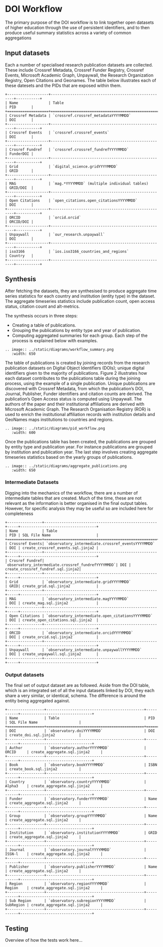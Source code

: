 # DOI Workflow

The primary purpose of the DOI workflow is to link together open datasets of higher education through the use of persistent identifiers, and to then produce useful summary statistics across a variety of common aggregations

## Input datasets

Each a number of specialised research publication datasets are collected. These include Crossref Metadata, Crossref Funder Registry, Crossref Events, Microsoft Academic Graph, Unpaywall, the Research Organization Registry, Open Citations and Geonames. The table below illustrates each of these datesets and the PIDs that are exposed within them.

```eval_rst
+-------------------+-----------------------------------------------------+-----------+
| Name              | Table                                               | PID       |
+===================+=====================================================+===========+
| Crossref Metadata | `crossref.crossref_metadataYYYYMMDD`                | DOI       |
+-------------------+-----------------------------------------------------+-----------+
| Crossref Events   | `crossref.crossref_events`                          | DOI       |
+-------------------+-----------------------------------------------------+-----------+
| Crosref Fundref   | `crossref.crossref_fundrefYYYYMMDD`                 | FunderDOI |
+-------------------+-----------------------------------------------------+-----------+
| Grid              | `digital_science.gridYYYYMMDD`                      | GRID      |
+-------------------+-----------------------------------------------------+-----------+
| MAG               | `mag.*YYYYMMDD` (multiple individual tables)        | GRID/DOI  |
+-------------------+-----------------------------------------------------+-----------+
| Open Citations    | `open_citations.open_citationsYYYYMMDD`             | DOI       |
+-------------------+-----------------------------------------------------+-----------+
| ORCID             | `orcid.orcid`                                       | ORCID/DOI |
+-------------------+-----------------------------------------------------+-----------+
| Unpaywall         | `our_research.unpaywall`                            | DOI       |
+-------------------+-----------------------------------------------------+-----------+
| iso3166           | `ios.iso3166_countries_and_regions`                 | Country   |
+-------------------+-----------------------------------------------------+-----------+
```

## Synthesis

After fetching the datasets, they are synthesised to produce aggregate time series statistics for each country and institution (entity type) in the dataset. The aggregate timeseries statistics include publication count, open access status, citation count and alt-metrics. 

The synthesis occurs in three steps: 
- Creating a table of publications.
- Grouping the publications by entity type and year of publication.
- Computing aggregated summaries for each group. Each step of the process is explained below with examples.

``` eval_rst
.. image:: ../static/diagrams/workflow_summary.png
   :width: 650
```

The table of publications is created by joining records from the research publication datasets on Digital Object Identifiers (DOIs); unique digital identifiers given to the majority of publications. Figure 2 illustrates how each dataset contributes to the publications table during the joining process, using the example of a single publication. Unique publications are discovered with Crossref Metadata, from which the publication’s DOI, Journal, Publisher, Funder identifiers and citation counts are derived. The publication’s Open Access status is computed using Unpaywall. The authors of the paper and their institutional affiliations are derived with Microsoft Academic Graph. The Research Organisation Registry (ROR) is used to enrich the institutional affiliation records with institution details and GeoNames maps institutions to countries and regions.  

``` eval_rst
.. image:: ../static/diagrams/pid_workflow.png
   :width: 600
```

Once the publications table has been created, the publications are grouped by entity type and publication year. For instance publications are grouped by institution and publication year. The last step involves creating aggregate timeseries statistics based on the yearly groups of publications.

``` eval_rst
.. image:: ../static/diagrams/aggregate_publications.png
   :width: 650
```

### Intermediate Datasets

Digging into the mechanics of the workflow, there are a number of intermediate tables that are created. Much of the time, these are not relevant as the information is better organised in the final output tables. However, for specific analysis they may be useful so are included here for completeness 

```eval_rst
+----------------+----------------------------------------------------+-----+-----------------------------------+
| Name           | Table                                              | PID | SQL File Name                     |
+================+====================================================+=====+===================================+
| Crossref Events| `observatory_intermediate.crossref_eventsYYYYMMDD` | DOI | create_crossref_events.sql.jinja2 |
+----------------+----------------------------------------------------+-----+-----------------------------------+
| Crosref Fundref| `observatory_intermediate.crossref_fundrefYYYYMMDD`| DOI | create_crossref_fundref.sql.jinja2|
+----------------+----------------------------------------------------+-----+-----------------------------------+
| Grid           | `observatory_intermediate.gridYYYYMMDD`            | GRID| create_grid.sql.jinja2            |
+----------------+----------------------------------------------------+-----+-----------------------------------+
| MAG            | `observatory_intermediate.magYYYYMMDD`             | DOI | create_mag.sql.jinja2             |
+----------------+----------------------------------------------------+-----+-----------------------------------+
| Open Citations | `observatory_intermediate.open_citationsYYYYMMDD`  | DOI | create_open_citations.sql.jinja2  |
+----------------+----------------------------------------------------+-----+-----------------------------------+
| ORCID          | `observatory_intermediate.orcidYYYYMMDD`           | DOI | create_orcid.sql.jinja2           |
+----------------+----------------------------------------------------+-----+-----------------------------------+
| Unpaywall      | `observatory_intermediate.unpaywallYYYYMMDD`       | DOI | create_unpaywall.sql.jinja2       |
+----------------+----------------------------------------------------+-----+-----------------------------------+

```

### Output datasets

The final set of output dataset are as followed. Aside from the DOI table, which is an integrated set of all the input datasets linked by DOI, they each share a very similar, or identical, schema. The difference is around the entity being aggregated against.

```eval_rst
+-----------------+---------------------------------------------+-----------+---------------------------------+
| Name            | Table                                       | PID       | SQL File Name                   |
+=================+=============================================+===========+=================================+
| DOI             | `observatory.doiYYYYMMDD`                   | DOI       | create_doi.sql.jinja2           |
+-----------------+---------------------------------------------+-----------+---------------------------------+
| Author          | `observatory.authorYYYYMMDD`                | ORCID     | create_aggregate.sql.jinja2     |
+-----------------+---------------------------------------------+-----------+---------------------------------+
| Book            | `observatory.bookYYYYMMDD`                  | ISBN      | create_book.sql.jinja2          |
+-----------------+---------------------------------------------+-----------+---------------------------------+
| Country         | `observatory.countryYYYYMMDD`               | Alpha3    | create_aggregate.sql.jinja2     |
+-----------------+---------------------------------------------+-----------+---------------------------------+
| Funder          | `observatory.funderYYYYMMDD`                | Name      | create_aggregate.sql.jinja2     |
+-----------------+---------------------------------------------+-----------+---------------------------------+
| Group           | `observatory.groupYYYYMMDD`                 | Name      | create_aggregate.sql.jinja2     |
+-----------------+---------------------------------------------+-----------+---------------------------------+
| Institution     | `observatory.institutionYYYYMMDD`           | GRID      | create_aggregate.sql.jinja2     |
+-----------------+---------------------------------------------+-----------+---------------------------------+
| Journal         | `observatory.journalYYYYMMDD`               | ISSN-l    | create_aggregate.sql.jinja2     |
+-----------------+---------------------------------------------+-----------+---------------------------------+
| Publisher       | `observatory.publisherYYYYMMDD`             | Name      | create_aggregate.sql.jinja2     |
+-----------------+---------------------------------------------+-----------+---------------------------------+
| Region          | `observatory.regionYYYYMMDD`                | Region    | create_aggregate.sql.jinja2     |
+-----------------+---------------------------------------------+-----------+---------------------------------+
| Sub Region      | `observatory.subregionYYYYMMDD`             | SubRegion | create_aggregate.sql.jinja2     |
+-----------------+---------------------------------------------+-----------+---------------------------------+
```

## Testing

Overview of how the tests work here...